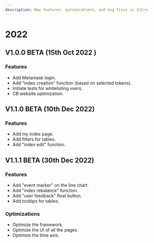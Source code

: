 ```yaml
---
description: New features, optimizations, and bug fixes in InCre.
---
```


# 2022



## V1.0.0 BETA (15th Oct 2022 )

### Features

* Add Metamask login.
* Add "index creation" function (based on selected tokens).
* Initiate tests for whitelisting users.
* CB website optimization.



## V1.1.0 BETA (10th Dec 2022)

### Features

* Add my index page.
* Add filters for tables.
* Add "index edit" function.



## V1.1.1 BETA (30th Dec 2022)

### Features

* Add "event marker" on the line chart.
* Add "index rebalance" function.
* Add "user feedback" float button.
* Add tooltips for tables.

### Optimizations

* Optimize the framework.
* Optimize the UI of all the pages.
* Optimize the time axis.

